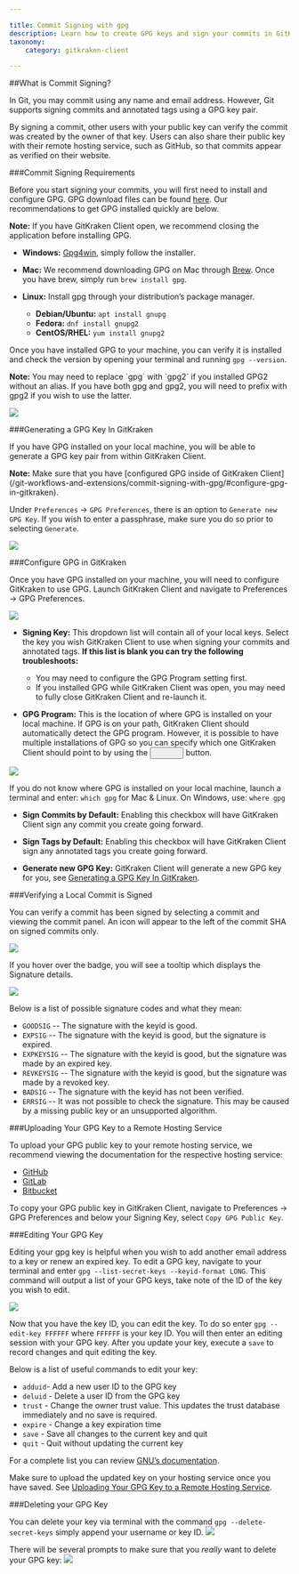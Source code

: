 ```yaml
---

title: Commit Signing with gpg
description: Learn how to create GPG keys and sign your commits in GitKraken Client
taxonomy:
    category: gitkraken-client

---
```


##What is Commit Signing?

In Git, you may commit using any name and email address. However, Git supports signing commits and annotated tags using a GPG key pair.

By signing a commit, other users with your public key can verify the commit was created by the owner of that key. Users can also share their public key with their remote hosting service, such as GitHub, so that commits appear as verified on their website.

###Commit Signing Requirements

Before you start signing your commits, you will first need to install and configure GPG. GPG download files can be found [here](https://www.gnupg.org/download/index.html). Our recommendations to get GPG installed quickly are below.

<div class='callout callout--warning'>
    <p><strong>Note:</strong> If you have GitKraken Client open, we recommend closing the application before installing GPG. </p>
</div>


+ **Windows:** [Gpg4win](https://gpg4win.org/download.html), simply follow the installer.

+ **Mac:** We recommend downloading GPG on Mac through [Brew](https://brew.sh/). Once you have brew, simply run `brew install gpg`.

+ **Linux:**  Install gpg through your distribution’s package manager.

	+ **Debian/Ubuntu:** `apt install gnupg`
	+ **Fedora:** `dnf install gnupg2`
	+ **CentOS/RHEL:** `yum install gnupg2`

Once you have installed GPG to your machine, you can verify it is installed and check the version by opening your terminal and running `gpg --version`.

<div class='callout callout--success'>
    <p><strong>Note:</strong> You may need to replace `gpg` with `gpg2` if you installed GPG2 without an alias. If you have both gpg and gpg2, you will need to prefix with gpg2 if you wish to use the latter. </p>
</div>

<img src="/wp-content/uploads/commit-signing-gpg/gpg-verify.png" srcset="/wp-content/uploads/commit-signing-gpg/gpg-verify@2x.png 2x" class="img-bordered img-responsive center">


###Generating a GPG Key In GitKraken

If you have GPG installed on your local machine, you will be able to generate a GPG key pair from within GitKraken Client.
<div class='callout callout--success'>
    <p><strong>Note:</strong> Make sure that you have [configured GPG inside of GitKraken Client](/git-workflows-and-extensions/commit-signing-with-gpg/#configure-gpg-in-gitkraken).</p>
</div>

Under `Preferences` → `GPG Preferences`, there is an option to `Generate new GPG Key`. If you wish to enter a passphrase, make sure you do so prior to selecting `Generate`.

<img src="/wp-content/uploads/commit-signing-gpg/generate-new-gpg-key.png" srcset="/wp-content/uploads/commit-signing-gpg/generate-new-gpg-key@2x.png 2x" class="img-bordered img-responsive center">

###Configure GPG in GitKraken

Once you have GPG installed on your machine, you will need to configure GitKraken to use GPG. Launch GitKraken Client and navigate to Preferences → GPG Preferences.

<img src="/wp-content/uploads/commit-signing-gpg/gpg-preferences.png" srcset="/wp-content/uploads/commit-signing-gpg/gpg-preferences@2x.png 2x" class="img-bordered img-responsive center">

+ **Signing Key:** This dropdown list will contain all of your local keys. Select the key you wish GitKraken Client to use when signing your commits and annotated tags. **If this list is blank you can try the following troubleshoots:**
    * You may need to configure the GPG Program setting first.
    + If you installed GPG while GitKraken Client was open, you may need to fully close GitKraken Client and re-launch it.

+ **GPG Program:** This is the location of where GPG is installed on your local machine. If GPG is on your path, GitKraken Client should automatically detect the GPG program. However, it is possible to have multiple installations of GPG so you can specify which one GitKraken Client should point to by using the
<button class='button button--primary button--ui button--nolink'><span style='color:#E9EEFF;'>Browse</span></button>
button.

<img src="/wp-content/uploads/commit-signing-gpg/gpg-browse-button.png" srcset="/wp-content/uploads/commit-signing-gpg/gpg-browse-button.png 2x" class="img-bordered img-responsive center">

 If you do not know where GPG is installed on your local machine, launch a terminal and enter: `which gpg` for Mac & Linux. On Windows, use: `where gpg`

+ **Sign Commits by Default:** Enabling this checkbox will have GitKraken Client sign any commit you create going forward.

+ **Sign Tags by Default:** Enabling this checkbox will have GitKraken Client sign any annotated tags you create going forward.

+ **Generate new GPG Key:** GitKraken Client will generate a new GPG key for you, see [Generating a GPG Key In GitKraken](/git-workflows-and-extensions/commit-signing-with-gpg/#generating-a-gpg-key-in-gitkraken).

###Verifying a Local Commit is Signed

You can verify a commit has been signed by selecting a commit and viewing the commit panel. An icon will appear to the left of the commit SHA on signed commits only.

<img src="/wp-content/uploads/commit-signing-gpg/verified-commit.png" srcset="/wp-content/uploads/commit-signing-gpg/verified-commit@2x.png 2x" class="img-bordered img-responsive center">

If you hover over the badge, you will see a tooltip which displays the Signature details.

<img src="/wp-content/uploads/commit-signing-gpg/gpg-signature-details.png" srcset="/wp-content/uploads/commit-signing-gpg/gpg-signature-details@2x.png 2x" class="img-bordered img-responsive center">

Below is a list of possible signature codes and what they mean:

+ `GOODSIG` -- The signature with the keyid is good.
+ `EXPSIG` -- The signature with the keyid is good, but the signature is expired.
+ `EXPKEYSIG` -- The signature with the keyid is good, but the signature was made by an expired key.
+ `REVKEYSIG` -- The signature with the keyid is good, but the signature was made by a revoked key.
+ `BADSIG` -- The signature with the keyid has not been verified.
+ `ERRSIG` -- It was not possible to check the signature. This may be caused by a missing public key or an unsupported algorithm.


###Uploading Your GPG Key to a Remote Hosting Service

To upload your GPG public key to your remote hosting service, we recommend viewing the documentation for the respective hosting service:

* <em class='context-menu'><i class="fab fa-github"></i></em> [GitHub](https://help.github.com/articles/adding-a-new-gpg-key-to-your-github-account/)
* <em class='context-menu'><i class="fab fa-gitlab" aria-hidden="true"></i></em> [GitLab](https://docs.gitlab.com/ee/user/project/repository/gpg_signed_commits/#adding-a-gpg-key-to-your-account)
* <em class='context-menu'><i class="fab fa-bitbucket" aria-hidden="true"></i></em> [Bitbucket](https://confluence.atlassian.com/bitbucketserver/using-gpg-keys-913477014.html#UsingGPGkeys-AddaGPGkeytoBitbucketServer)

To copy your GPG public key in GitKraken Client, navigate to Preferences → GPG Preferences and below your Signing Key, select `Copy GPG Public Key`.

###Editing Your GPG Key

Editing your gpg key is helpful when you wish to add another email address to a key or renew an expired key. To edit a GPG key, navigate to your terminal and enter `gpg --list-secret-keys --keyid-format LONG`. This command will output a list of your GPG keys, take note of the ID of the key you wish to edit.

<img src="/wp-content/uploads/commit-signing-gpg/list-secret-keys.png"  class="img-bordered img-responsive center">

Now that you have the key ID, you can edit the key. To do so enter `gpg --edit-key FFFFFF` where `FFFFFF` is your key ID. You will then enter an editing session with your GPG key. After you update your key, execute a `save` to record changes and quit editing the key.

Below is a list of useful commands to edit your key:

+ `adduid`- Add a new user ID to the GPG key
+ `deluid` - Delete a user ID from the GPG key
+ `trust` - Change the owner trust value. This updates the trust database immediately and no save is required.
+ `expire` - Change a key expiration time
+ `save` - Save all changes to the current key and quit
+ `quit` - Quit without updating the current key

For a complete list you can review [GNU’s documentation](https://www.gnupg.org/gph/en/manual/r899.html).

Make sure to upload the updated key on your hosting service once you have saved. See [Uploading Your GPG Key to a Remote Hosting Service](/git-workflows-and-extensions/commit-signing-with-gpg/#uploading-your-gpg-key-to-a-remote-hosting-service).

###Deleting your GPG Key

You can delete your key via terminal with the command `gpg --delete-secret-keys` simply append your username or key ID.
<img src="/wp-content/uploads/commit-signing-gpg/delete-key.png" class="img-bordered img-responsive center">

There will be several prompts to make sure that you *really* want to delete your GPG key:
<img src="/wp-content/uploads/commit-signing-gpg/delete-key-for-sure.png"  class="img-bordered img-responsive center">

